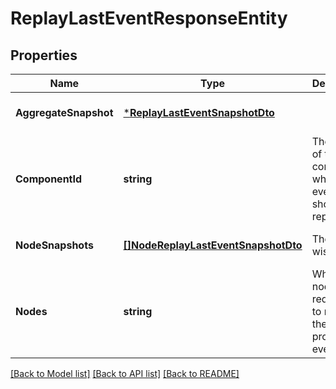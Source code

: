 # ReplayLastEventResponseEntity

## Properties
Name | Type | Description | Notes
------------ | ------------- | ------------- | -------------
**AggregateSnapshot** | [***ReplayLastEventSnapshotDto**](ReplayLastEventSnapshotDTO.md) |  | [optional] [default to null]
**ComponentId** | **string** | The UUID of the component whose last event should be replayed. | [optional] [default to null]
**NodeSnapshots** | [**[]NodeReplayLastEventSnapshotDto**](NodeReplayLastEventSnapshotDTO.md) | The node-wise results | [optional] [default to null]
**Nodes** | **string** | Which nodes were requested to replay their last provenance event. | [optional] [default to null]

[[Back to Model list]](../README.md#documentation-for-models) [[Back to API list]](../README.md#documentation-for-api-endpoints) [[Back to README]](../README.md)

